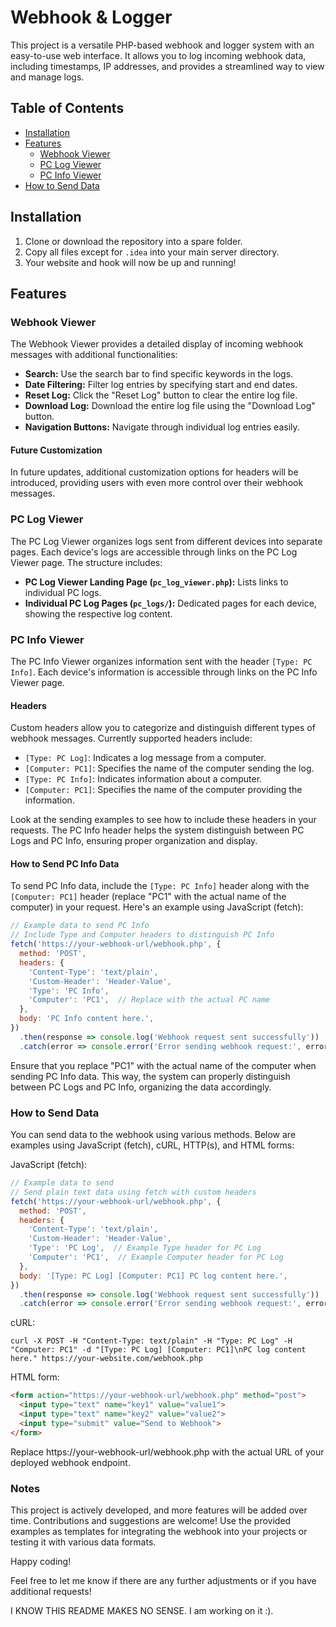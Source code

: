 # Webhook & Logger

This project is a versatile PHP-based webhook and logger system with an easy-to-use web interface. It allows you to log incoming webhook data, including timestamps, IP addresses, and provides a streamlined way to view and manage logs.

## Table of Contents
- [Installation](#installation)
- [Features](#features)
    - [Webhook Viewer](#webhook-viewer)
    - [PC Log Viewer](#pc-log-viewer)
    - [PC Info Viewer](#pc-info-viewer)
- [How to Send Data](#how-to-send-data)

## Installation
1. Clone or download the repository into a spare folder.
2. Copy all files except for `.idea` into your main server directory.
3. Your website and hook will now be up and running!

## Features

### Webhook Viewer
The Webhook Viewer provides a detailed display of incoming webhook messages with additional functionalities:

- **Search:** Use the search bar to find specific keywords in the logs.
- **Date Filtering:** Filter log entries by specifying start and end dates.
- **Reset Log:** Click the "Reset Log" button to clear the entire log file.
- **Download Log:** Download the entire log file using the "Download Log" button.
- **Navigation Buttons:** Navigate through individual log entries easily.

#### Future Customization
In future updates, additional customization options for headers will be introduced, providing users with even more control over their webhook messages.

### PC Log Viewer
The PC Log Viewer organizes logs sent from different devices into separate pages. Each device's logs are accessible through links on the PC Log Viewer page. The structure includes:

- **PC Log Viewer Landing Page (`pc_log_viewer.php`):** Lists links to individual PC logs.
- **Individual PC Log Pages (`pc_logs/`):** Dedicated pages for each device, showing the respective log content.

### PC Info Viewer
The PC Info Viewer organizes information sent with the header `[Type: PC Info]`. Each device's information is accessible through links on the PC Info Viewer page.

#### Headers
Custom headers allow you to categorize and distinguish different types of webhook messages. Currently supported headers include:

- `[Type: PC Log]`: Indicates a log message from a computer.
- `[Computer: PC1]`: Specifies the name of the computer sending the log.
- `[Type: PC Info]`: Indicates information about a computer.
- `[Computer: PC1]`: Specifies the name of the computer providing the information.

Look at the sending examples to see how to include these headers in your requests. The PC Info header helps the system distinguish between PC Logs and PC Info, ensuring proper organization and display.

#### How to Send PC Info Data
To send PC Info data, include the `[Type: PC Info]` header along with the `[Computer: PC1]` header (replace "PC1" with the actual name of the computer) in your request. Here's an example using JavaScript (fetch):

```javascript
// Example data to send PC Info
// Include Type and Computer headers to distinguish PC Info
fetch('https://your-webhook-url/webhook.php', {
  method: 'POST',
  headers: {
    'Content-Type': 'text/plain',
    'Custom-Header': 'Header-Value',
    'Type': 'PC Info',
    'Computer': 'PC1',  // Replace with the actual PC name
  },
  body: 'PC Info content here.',
})
  .then(response => console.log('Webhook request sent successfully'))
  .catch(error => console.error('Error sending webhook request:', error));
```
Ensure that you replace "PC1" with the actual name of the computer when sending PC Info data. This way, the system can properly distinguish between PC Logs and PC Info, organizing the data accordingly.

### How to Send Data

You can send data to the webhook using various methods. Below are examples using JavaScript (fetch), cURL, HTTP(s), and HTML forms:

JavaScript (fetch):

```javascript
// Example data to send
// Send plain text data using fetch with custom headers
fetch('https://your-webhook-url/webhook.php', {
  method: 'POST',
  headers: {
    'Content-Type': 'text/plain',
    'Custom-Header': 'Header-Value',
    'Type': 'PC Log',  // Example Type header for PC Log
    'Computer': 'PC1',  // Example Computer header for PC Log
  },
  body: '[Type: PC Log] [Computer: PC1] PC log content here.',
})
  .then(response => console.log('Webhook request sent successfully'))
  .catch(error => console.error('Error sending webhook request:', error));
```

cURL:
```
curl -X POST -H "Content-Type: text/plain" -H "Type: PC Log" -H "Computer: PC1" -d "[Type: PC Log] [Computer: PC1]\nPC log content here." https://your-website.com/webhook.php
```
HTML form:
```html
<form action="https://your-webhook-url/webhook.php" method="post">
  <input type="text" name="key1" value="value1">
  <input type="text" name="key2" value="value2">
  <input type="submit" value="Send to Webhook">
</form>
```

Replace https://your-webhook-url/webhook.php with the actual URL of your deployed webhook endpoint.

### Notes

This project is actively developed, and more features will be added over time. Contributions and suggestions are welcome! Use the provided examples as templates for integrating the webhook into your projects or testing it with various data formats.

Happy coding!

Feel free to let me know if there are any further adjustments or if you have additional requests!

I KNOW THIS README MAKES NO SENSE. I am working on it :).